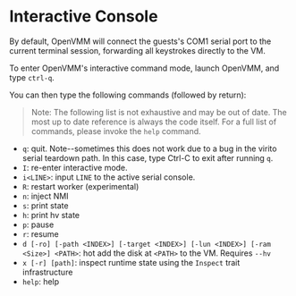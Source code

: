 # Interactive Console

By default, OpenVMM will connect the guests's COM1 serial port to the current
terminal session, forwarding all keystrokes directly to the VM.

To enter OpenVMM's interactive command mode, launch OpenVMM, and type `ctrl-q`.

You can then type the following commands (followed by return):

> Note: The following list is not exhaustive and may be out of date. The most
> up to date reference is always the code itself. For a full list of commands,
> please invoke the `help` command.

* `q`: quit. Note--sometimes this does not work due to a bug in the virito serial teardown path. In this case, type Ctrl-C to exit after running `q`.
* `I`: re-enter interactive mode.
* `i<LINE>`: input `LINE` to the active serial console.
* `R`: restart worker (experimental)
* `n`: inject NMI
* `s`: print state
* `h`: print hv state
* `p`: pause
* `r`: resume
* `d [-ro] [-path <INDEX>] [-target <INDEX>] [-lun <INDEX>] [-ram <Size>] <PATH>`: hot add the disk at `<PATH>` to the VM. Requires `--hv`
* `x [-r] [path]`: inspect runtime state using the `Inspect` trait infrastructure
* `help`: help
